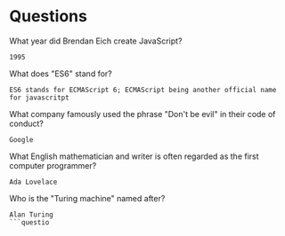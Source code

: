 # Questions

What year did Brendan Eich create JavaScript?

```
1995
```

What does "ES6" stand for?

```
ES6 stands for ECMAScript 6; ECMAScript being another official name for javascritpt
```

What company famously used the phrase "Don't be evil" in their code of conduct?

```
Google
```

What English mathematician and writer is often regarded as the first computer programmer?

```
Ada Lovelace
```

Who is the "Turing machine" named after?

```
Alan Turing
```questio
